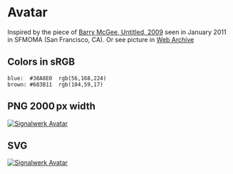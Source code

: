 # Avatar
Inspired by the piece of [Barry McGee, Untitled, 2009](https://www.sfmoma.org/artwork/2009.242.1-195/) seen in January 2011 in SFMOMA (San Francisco, CA). Or see picture in [Web Archive](https://web.archive.org/web/20191207021050/https://s3-us-west-1.amazonaws.com/sfmoma-media-dev/www-media/2018/08/26005348/2009.242.1-193_01_b02-Large-TIFF_4000-pixels-long.jpg)

## Colors in sRGB
```
blue:  #38A8E0  rgb(56,168,224)
brown: #683B11  rgb(104,59,17)
```

## PNG 2000 px width


[![Signalwerk Avatar](http://avatar.signalwerk.ch/latest/signalwerk_2000px.png)](http://avatar.signalwerk.ch/latest/signalwerk_2000px.png)


## SVG
[![Signalwerk Avatar](http://avatar.signalwerk.ch/latest/signalwerk.svg)](http://avatar.signalwerk.ch/latest/signalwerk.svg)
